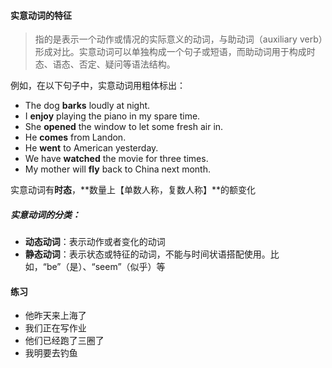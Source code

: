 #### 实意动词的特征



> 指的是表示一个动作或情况的实际意义的动词，与助动词（auxiliary verb）形成对比。实意动词可以单独构成一个句子或短语，而助动词用于构成时态、语态、否定、疑问等语法结构。





例如，在以下句子中，实意动词用粗体标出：

- The dog **barks** loudly at night.
- I **enjoy** playing the piano in my spare time.
- She **opened** the window to let some fresh air in.
- He **comes** from Landon.
- He **went** to American yesterday.
- We have **watched** the movie for three times.
- My mother will **fly** back to China next month.

实意动词有**时态**，**数量上【单数人称，复数人称】**的额变化





##### 实意动词的分类：

- **动态动词**：表示动作或者变化的动词
- **静态动词**：表示状态或特征的动词，不能与时间状语搭配使用。比如，“be”（是）、“seem”（似乎）等



#### 练习

- 他昨天来上海了
- 我们正在写作业
- 他们已经跑了三圈了
- 我明要去钓鱼
